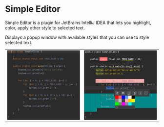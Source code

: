 # Simple Editor

Simple Editor is a plugin for JetBrains IntelliJ IDEA that lets you highlight, color, apply other style to selected text.

Displays a popup window with available styles that you can use to style selected text.

<table>
  <tr>
    <td><img src="screenshots/demo.gif"/></td>
    <td><img src="screenshots/colored-example.png"/></td>
  </tr>
 </table>
